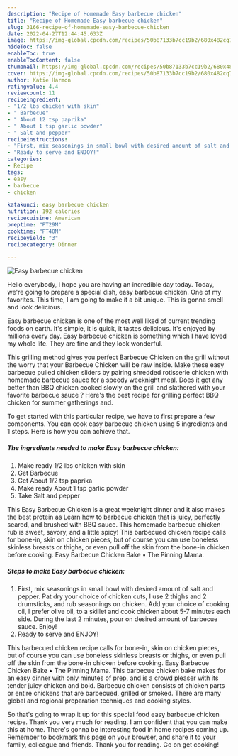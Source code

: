 ```yaml
---
description: "Recipe of Homemade Easy barbecue chicken"
title: "Recipe of Homemade Easy barbecue chicken"
slug: 3166-recipe-of-homemade-easy-barbecue-chicken
date: 2022-04-27T12:44:45.633Z
image: https://img-global.cpcdn.com/recipes/50b87133b7cc19b2/680x482cq70/easy-barbecue-chicken-recipe-main-photo.jpg
hideToc: false
enableToc: true
enableTocContent: false
thumbnail: https://img-global.cpcdn.com/recipes/50b87133b7cc19b2/680x482cq70/easy-barbecue-chicken-recipe-main-photo.jpg
cover: https://img-global.cpcdn.com/recipes/50b87133b7cc19b2/680x482cq70/easy-barbecue-chicken-recipe-main-photo.jpg
author: Katie Harmon
ratingvalue: 4.4
reviewcount: 11
recipeingredient:
- "1/2 lbs chicken with skin"
- " Barbecue"
- " About 12 tsp paprika"
- " About 1 tsp garlic powder"
- " Salt and pepper"
recipeinstructions:
- "First, mix seasonings in small bowl with desired amount of salt and pepper. Pat dry your choice of chicken cuts, I use 2 thighs and 2 drumsticks, and rub seasonings on chicken. Add your choice of cooking oil, I prefer olive oil, to a skillet and cook chicken about 5-7 minutes each side. During the last 2 minutes, pour on desired amount of barbecue sauce. Enjoy!"
- "Ready to serve and ENJOY!"
categories:
- Recipe
tags:
- easy
- barbecue
- chicken

katakunci: easy barbecue chicken 
nutrition: 192 calories
recipecuisine: American
preptime: "PT29M"
cooktime: "PT40M"
recipeyield: "3"
recipecategory: Dinner

---
```



![Easy barbecue chicken](https://img-global.cpcdn.com/recipes/50b87133b7cc19b2/680x482cq70/easy-barbecue-chicken-recipe-main-photo.jpg)

Hello everybody, I hope you are having an incredible day today. Today, we're going to prepare a special dish, easy barbecue chicken. One of my favorites. This time, I am going to make it a bit unique. This is gonna smell and look delicious.

Easy barbecue chicken is one of the most well liked of current trending foods on earth. It's simple, it is quick, it tastes delicious. It's enjoyed by millions every day. Easy barbecue chicken is something which I have loved my whole life. They are fine and they look wonderful.

This grilling method gives you perfect Barbecue Chicken on the grill without the worry that your Barbecue Chicken will be raw inside. Make these easy barbecue pulled chicken sliders by pairing shredded rotisserie chicken with homemade barbecue sauce for a speedy weeknight meal. Does it get any better than BBQ chicken cooked slowly on the grill and slathered with your favorite barbecue sauce ? Here&#39;s the best recipe for grilling perfect BBQ chicken for summer gatherings and.


To get started with this particular recipe, we have to first prepare a few components. You can cook easy barbecue chicken using 5 ingredients and 1 steps. Here is how you can achieve that.

<!--inarticleads1-->

##### The ingredients needed to make Easy barbecue chicken:

1. Make ready 1/2 lbs chicken with skin
1. Get  Barbecue
1. Get  About 1/2 tsp paprika
1. Make ready  About 1 tsp garlic powder
1. Take  Salt and pepper


This Easy Barbecue Chicken is a great weeknight dinner and it also makes the best protein as Learn how to barbecue chicken that is juicy, perfectly seared, and brushed with BBQ sauce. This homemade barbecue chicken rub is sweet, savory, and a little spicy! This barbecued chicken recipe calls for bone-in, skin on chicken pieces, but of course you can use boneless skinless breasts or thighs, or even pull off the skin from the bone-in chicken before cooking. Easy Barbecue Chicken Bake • The Pinning Mama. 

<!--inarticleads2-->

##### Steps to make Easy barbecue chicken:

1. First, mix seasonings in small bowl with desired amount of salt and pepper. Pat dry your choice of chicken cuts, I use 2 thighs and 2 drumsticks, and rub seasonings on chicken. Add your choice of cooking oil, I prefer olive oil, to a skillet and cook chicken about 5-7 minutes each side. During the last 2 minutes, pour on desired amount of barbecue sauce. Enjoy!
1. Ready to serve and ENJOY!

This barbecued chicken recipe calls for bone-in, skin on chicken pieces, but of course you can use boneless skinless breasts or thighs, or even pull off the skin from the bone-in chicken before cooking. Easy Barbecue Chicken Bake • The Pinning Mama. This barbecue chicken bake makes for an easy dinner with only minutes of prep, and is a crowd pleaser with its tender juicy chicken and bold. Barbecue chicken consists of chicken parts or entire chickens that are barbecued, grilled or smoked. There are many global and regional preparation techniques and cooking styles. 

So that's going to wrap it up for this special food easy barbecue chicken recipe. Thank you very much for reading. I am confident that you can make this at home. There's gonna be interesting food in home recipes coming up. Remember to bookmark this page on your browser, and share it to your family, colleague and friends. Thank you for reading. Go on get cooking!
